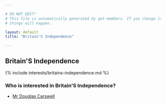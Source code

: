 ```yaml
---

# DO NOT EDIT!
# This file is automatically generated by get-members. If you change it, bad
# things will happen.

layout: default
title: "Britain'S Independence"

---
```


## Britain'S Independence

{% include interests/britains-independence.md %}

### Who is interested in Britain'S Independence?


* [Mr Douglas Carswell](/members/mr-douglas-carswell.html)
